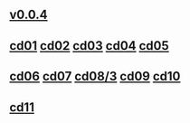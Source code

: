 ## [v0.0.4](https://github.com/shanuan/blcd4/edit/master/README.md)
## [cd01](cd01) [cd02](cd02) [cd03](cd03) [cd04](cd04) [cd05](cd05)
## [cd06](cd06) [cd07](cd07) [cd08/3](cd08/3) [cd09](cd09) [cd10](cd10)
## [cd11](cd11)
